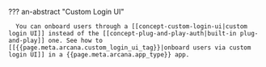 ??? an-abstract "Custom Login UI"

      You can onboard users through a [[concept-custom-login-ui|custom login UI]] instead of the [[concept-plug-and-play-auth|built-in plug-and-play]] one. See how to [[{{page.meta.arcana.custom_login_ui_tag}}|onboard users via custom login UI]] in a {{page.meta.arcana.app_type}} app.
